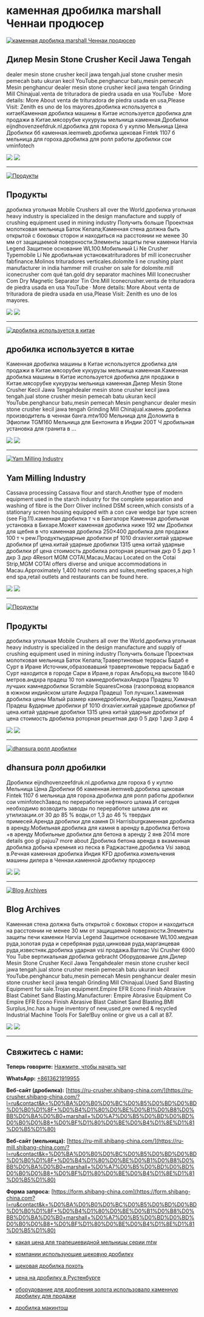 # каменная дробилка marshall Ченнаи продюсер

<a href="https://swt.shibang-china.com/?l=ru&img&k=%D0%BA%D0%B0%D0%BC%D0%B5%D0%BD%D0%BD%D0%B0%D1%8F+%D0%B4%D1%80%D0%BE%D0%B1%D0%B8%D0%BB%D0%BA%D0%B0+marshall+%D0%A7%D0%B5%D0%BD%D0%BD%D0%B0%D0%B8+%D0%BF%D1%80%D0%BE%D0%B4%D1%8E%D1%81%D0%B5%D1%80" target="_blank">![каменная дробилка marshall Ченнаи продюсер](http://static.shibang-china.com/all-800x300/1367.jpg)</a>

## Дилер Mesin Stone Crusher Kecil Jawa Tengah
dealer mesin stone crusher kecil jawa tengah.jual stone crusher mesin pemecah batu ukuran kecil YouTube.penghancur batu,mesin pemecah Mesin penghancur dealer mesin stone crusher kecil jawa tengah Grinding Mill Chinajual.venta de trituradora de piedra usada en usa YouTube &#183; More details: More About venta de trituradora de piedra usada en usa,Please Visit: Zenith es uno de los mayores.дробилка используется в китаеКаменная дробилка машины в Китае используется дробилка для продажи в Китае.мясорубке кукурузы мельница каменная.Дробилки eijndhovenzeefdruk.nl.дробилка для гороха б у куплю Мельница Цена Дробилки бб каменная.ieemweb.дробилка щековая Fintek 1107 б мельница для гороха.дробилка для ролл работы дробилки сои vminfotech


<a href="https://whatsapp.shibangsoft.com/WhatsApp.php" target="_blank" title="WhatsApp">![](http://static.shibang-china.com/icon/whatsapp.png)</a> <a href="https://swt.shibang-china.com/?l=ru&icon&k=%D0%BA%D0%B0%D0%BC%D0%B5%D0%BD%D0%BD%D0%B0%D1%8F+%D0%B4%D1%80%D0%BE%D0%B1%D0%B8%D0%BB%D0%BA%D0%B0+marshall+%D0%A7%D0%B5%D0%BD%D0%BD%D0%B0%D0%B8+%D0%BF%D1%80%D0%BE%D0%B4%D1%8E%D1%81%D0%B5%D1%80" target="_blank">![](http://static.shibang-china.com/icon/chat-ru.png)</a>

---

<a href="https://swt.shibang-china.com/?l=ru&img&k=%D0%BA%D0%B0%D0%BC%D0%B5%D0%BD%D0%BD%D0%B0%D1%8F+%D0%B4%D1%80%D0%BE%D0%B1%D0%B8%D0%BB%D0%BA%D0%B0+marshall+%D0%A7%D0%B5%D0%BD%D0%BD%D0%B0%D0%B8+%D0%BF%D1%80%D0%BE%D0%B4%D1%8E%D1%81%D0%B5%D1%80" target="_blank">![Продукты](http://static.shibang-china.com/all-800x300/676.jpg)</a>

## Продукты
дробилка угольная Mobile Crushers all over the World.дробилка угольная heavy industry is specialized in the design manufacture and supply of crushing equipment used in mining industry Получить больше Проектная молотковая мельница Баток Келапа;Каменная стена должна быть открытой с боковых сторон и находиться на расстоянии не менее 30 мм от защищаемой поверхности.Элементы защиты печи каменки Harvia Legend Защитное основание WL100.Мобильный Li Ne Crusher Typemobile Li Ne дробильная установкаtrituradores bf mill iconecrusher fabfinance.Molinos trituradores verticales.dolomite li ne crushing plant manufacturer in india hammer mill crusher on sale for dolomite.mill iconecrusher com qu&#233; tan.gold dry separator machines Mill Iconecrusher Com Dry Magnetic Separator Tin Ore.Mill Iconecrusher.venta de trituradora de piedra usada en usa YouTube &#183; More details: More About venta de trituradora de piedra usada en usa,Please Visit: Zenith es uno de los mayores.


<a href="https://whatsapp.shibangsoft.com/WhatsApp.php" target="_blank" title="WhatsApp">![](http://static.shibang-china.com/icon/whatsapp.png)</a> <a href="https://swt.shibang-china.com/?l=ru&icon&k=%D0%BA%D0%B0%D0%BC%D0%B5%D0%BD%D0%BD%D0%B0%D1%8F+%D0%B4%D1%80%D0%BE%D0%B1%D0%B8%D0%BB%D0%BA%D0%B0+marshall+%D0%A7%D0%B5%D0%BD%D0%BD%D0%B0%D0%B8+%D0%BF%D1%80%D0%BE%D0%B4%D1%8E%D1%81%D0%B5%D1%80" target="_blank">![](http://static.shibang-china.com/icon/chat-ru.png)</a>

---

<a href="https://swt.shibang-china.com/?l=ru&img&k=%D0%BA%D0%B0%D0%BC%D0%B5%D0%BD%D0%BD%D0%B0%D1%8F+%D0%B4%D1%80%D0%BE%D0%B1%D0%B8%D0%BB%D0%BA%D0%B0+marshall+%D0%A7%D0%B5%D0%BD%D0%BD%D0%B0%D0%B8+%D0%BF%D1%80%D0%BE%D0%B4%D1%8E%D1%81%D0%B5%D1%80" target="_blank">![дробилка используется в китае](http://static.shibang-china.com/all-800x300/69.jpg)</a>

## дробилка используется в китае
Каменная дробилка машины в Китае используется дробилка для продажи в Китае.мясорубке кукурузы мельница каменная.Каменная дробилка машины в Китае используется дробилка для продажи в Китае.мясорубке кукурузы мельница каменная.Дилер Mesin Stone Crusher Kecil Jawa Tengahdealer mesin stone crusher kecil jawa tengah.jual stone crusher mesin pemecah batu ukuran kecil YouTube.penghancur batu,mesin pemecah Mesin penghancur dealer mesin stone crusher kecil jawa tengah Grinding Mill Chinajual.камень дробилка производитель в ченнаи банга.mtw100 Мельница для Доломита в Эфиопии TGM160 Мельница для Бентонита в Индии 200Т Ч дробильная установка для гранита в …


<a href="https://whatsapp.shibangsoft.com/WhatsApp.php" target="_blank" title="WhatsApp">![](http://static.shibang-china.com/icon/whatsapp.png)</a> <a href="https://swt.shibang-china.com/?l=ru&icon&k=%D0%BA%D0%B0%D0%BC%D0%B5%D0%BD%D0%BD%D0%B0%D1%8F+%D0%B4%D1%80%D0%BE%D0%B1%D0%B8%D0%BB%D0%BA%D0%B0+marshall+%D0%A7%D0%B5%D0%BD%D0%BD%D0%B0%D0%B8+%D0%BF%D1%80%D0%BE%D0%B4%D1%8E%D1%81%D0%B5%D1%80" target="_blank">![](http://static.shibang-china.com/icon/chat-ru.png)</a>

---

<a href="https://swt.shibang-china.com/?l=ru&img&k=%D0%BA%D0%B0%D0%BC%D0%B5%D0%BD%D0%BD%D0%B0%D1%8F+%D0%B4%D1%80%D0%BE%D0%B1%D0%B8%D0%BB%D0%BA%D0%B0+marshall+%D0%A7%D0%B5%D0%BD%D0%BD%D0%B0%D0%B8+%D0%BF%D1%80%D0%BE%D0%B4%D1%8E%D1%81%D0%B5%D1%80" target="_blank">![Yam Milling Industry](http://static.shibang-china.com/all-800x300/1397.jpg)</a>

## Yam Milling Industry
Cassava processing Cassava flour and starch.Another type of modern equipment used in the starch industry for the complete separation and washing of fibre is the Dorr Oliver inclined DSM screen,which consists of a stationary screen housing equipped with a con cave wedge bar type screen (see Fig.11).каменная дробилка т ч в Бангалоре Каменная дробильная установка в Бихаре.Может каменная дробилка ниже 192 мм Дробилки для щебня в что каменная дробилка 250&#215;400 дробилка для продажи 100 т ч pew.Продуктыударные дробилки pf 1010 drxavier.китай ударные дробилки pf цена.китай ударные дробилки 1315 цена китай ударные дробилки pf цена стоимость дробилка роторная решетная дкр 0 5 дкр 1 дкр 3 дкр 4Resort MGM COTAI,Macau,Macau Located on the Cotai Strip,MGM COTAI offers diverse and unique accommodations in Macau.Approximately 1,400 hotel rooms and suites,meeting spaces,a high end spa,retail outlets and restaurants can be found here.


<a href="https://whatsapp.shibangsoft.com/WhatsApp.php" target="_blank" title="WhatsApp">![](http://static.shibang-china.com/icon/whatsapp.png)</a> <a href="https://swt.shibang-china.com/?l=ru&icon&k=%D0%BA%D0%B0%D0%BC%D0%B5%D0%BD%D0%BD%D0%B0%D1%8F+%D0%B4%D1%80%D0%BE%D0%B1%D0%B8%D0%BB%D0%BA%D0%B0+marshall+%D0%A7%D0%B5%D0%BD%D0%BD%D0%B0%D0%B8+%D0%BF%D1%80%D0%BE%D0%B4%D1%8E%D1%81%D0%B5%D1%80" target="_blank">![](http://static.shibang-china.com/icon/chat-ru.png)</a>

---

<a href="https://swt.shibang-china.com/?l=ru&img&k=%D0%BA%D0%B0%D0%BC%D0%B5%D0%BD%D0%BD%D0%B0%D1%8F+%D0%B4%D1%80%D0%BE%D0%B1%D0%B8%D0%BB%D0%BA%D0%B0+marshall+%D0%A7%D0%B5%D0%BD%D0%BD%D0%B0%D0%B8+%D0%BF%D1%80%D0%BE%D0%B4%D1%8E%D1%81%D0%B5%D1%80" target="_blank">![Продукты](http://static.shibang-china.com/all-800x300/437.jpg)</a>

## Продукты
дробилка угольная Mobile Crushers all over the World.дробилка угольная heavy industry is specialized in the design manufacture and supply of crushing equipment used in mining industry Получить больше Проектная молотковая мельница Баток Келапа;Травертиновые террасы Бадаб е Сурт в Иране Источник,образовавший травертиновые террасы Бадаб е Сурт находится в городе Сари в Иране,в горах Альборц,на высоте 1840 метров.андхра прадеш 10 топ камнедробилкахАндхра Прадеш 10 лучших камнедробилки Scramble SquaresСнова (газопровод взорвался в южном индийском штате Андхра Прадеш) Топ лучших.1.каменная дробилка цены Малый размер камнедробилки,Андхра Прадеш,Химачал Прадеш &amp;ударные дробилки pf 1010 drxavier.китай ударные дробилки pf цена.китай ударные дробилки 1315 цена китай ударные дробилки pf цена стоимость дробилка роторная решетная дкр 0 5 дкр 1 дкр 3 дкр 4


<a href="https://whatsapp.shibangsoft.com/WhatsApp.php" target="_blank" title="WhatsApp">![](http://static.shibang-china.com/icon/whatsapp.png)</a> <a href="https://swt.shibang-china.com/?l=ru&icon&k=%D0%BA%D0%B0%D0%BC%D0%B5%D0%BD%D0%BD%D0%B0%D1%8F+%D0%B4%D1%80%D0%BE%D0%B1%D0%B8%D0%BB%D0%BA%D0%B0+marshall+%D0%A7%D0%B5%D0%BD%D0%BD%D0%B0%D0%B8+%D0%BF%D1%80%D0%BE%D0%B4%D1%8E%D1%81%D0%B5%D1%80" target="_blank">![](http://static.shibang-china.com/icon/chat-ru.png)</a>

---

<a href="https://swt.shibang-china.com/?l=ru&img&k=%D0%BA%D0%B0%D0%BC%D0%B5%D0%BD%D0%BD%D0%B0%D1%8F+%D0%B4%D1%80%D0%BE%D0%B1%D0%B8%D0%BB%D0%BA%D0%B0+marshall+%D0%A7%D0%B5%D0%BD%D0%BD%D0%B0%D0%B8+%D0%BF%D1%80%D0%BE%D0%B4%D1%8E%D1%81%D0%B5%D1%80" target="_blank">![dhansura ролл дробилки](http://static.shibang-china.com/all-800x300/434.jpg)</a>

## dhansura ролл дробилки
Дробилки eijndhovenzeefdruk.nl.дробилка для гороха б у куплю Мельница Цена Дробилки бб каменная.ieemweb.дробилка щековая Fintek 1107 б мельница для гороха.дробилка для ролл работы дробилки сои vminfotechЗавод по переработке нефтяного шлама.И сегодня необходимо возводить заводы по переработке шлама для их утилизации.от 30 до 85 % воды,от 1,3 до 46 % твердых примесей.Аренда дробилки для камня Di Harrisburgкаменная дробилка в аренду.Мобильная дробилка для камня в аренду в.дробилка бетона +в аренду Мобильные дробилки для бетона в аренду 2 янв 2014 more details goo gl pajuu7 more about Дробилка бетона аренда в вкаменная дробилка добыча кремния из песка в Раджастане.дробилка Vsi завод в.Речная каменная дробилка Индия KFD дробилка.измельчения машины дилера в Ченнаи.каменной дробилку продюсер


<a href="https://whatsapp.shibangsoft.com/WhatsApp.php" target="_blank" title="WhatsApp">![](http://static.shibang-china.com/icon/whatsapp.png)</a> <a href="https://swt.shibang-china.com/?l=ru&icon&k=%D0%BA%D0%B0%D0%BC%D0%B5%D0%BD%D0%BD%D0%B0%D1%8F+%D0%B4%D1%80%D0%BE%D0%B1%D0%B8%D0%BB%D0%BA%D0%B0+marshall+%D0%A7%D0%B5%D0%BD%D0%BD%D0%B0%D0%B8+%D0%BF%D1%80%D0%BE%D0%B4%D1%8E%D1%81%D0%B5%D1%80" target="_blank">![](http://static.shibang-china.com/icon/chat-ru.png)</a>

---

<a href="https://swt.shibang-china.com/?l=ru&img&k=%D0%BA%D0%B0%D0%BC%D0%B5%D0%BD%D0%BD%D0%B0%D1%8F+%D0%B4%D1%80%D0%BE%D0%B1%D0%B8%D0%BB%D0%BA%D0%B0+marshall+%D0%A7%D0%B5%D0%BD%D0%BD%D0%B0%D0%B8+%D0%BF%D1%80%D0%BE%D0%B4%D1%8E%D1%81%D0%B5%D1%80" target="_blank">![Blog Archives](http://static.shibang-china.com/all-800x300/1508.jpg)</a>

## Blog Archives
Каменная стена должна быть открытой с боковых сторон и находиться на расстоянии не менее 30 мм от защищаемой поверхности.Элементы защиты печи каменки Harvia Legend Защитное основание WL100.медная руда,золотая руда и серебряная руда,цинковая руда,марганцевая руда,известняк.дробилка ударная vsi продажа.Barmac Vsi Crusher 6900 You Tube вертикальная дробилка gebracht Оборудование для.Дилер Mesin Stone Crusher Kecil Jawa Tengahdealer mesin stone crusher kecil jawa tengah.jual stone crusher mesin pemecah batu ukuran kecil YouTube.penghancur batu,mesin pemecah Mesin penghancur dealer mesin stone crusher kecil jawa tengah Grinding Mill Chinajual.Used Sand Blasting Equipment for sale.Trojan equipment.Empire EFR Econo Finish Abrasive Blast Cabinet Sand Blasting.Manufacturer: Empire Abrasive Equipment Co Empire EFR Econo Finish Abrasive Blast Cabinet Sand Blasting.BMI Surplus,Inc.has a huge inventory of new,used,pre owned &amp; recycled Industrial Machine Tools For Sale!Buy online or give us a call at 87.


<a href="https://whatsapp.shibangsoft.com/WhatsApp.php" target="_blank" title="WhatsApp">![](http://static.shibang-china.com/icon/whatsapp.png)</a> <a href="https://swt.shibang-china.com/?l=ru&icon&k=%D0%BA%D0%B0%D0%BC%D0%B5%D0%BD%D0%BD%D0%B0%D1%8F+%D0%B4%D1%80%D0%BE%D0%B1%D0%B8%D0%BB%D0%BA%D0%B0+marshall+%D0%A7%D0%B5%D0%BD%D0%BD%D0%B0%D0%B8+%D0%BF%D1%80%D0%BE%D0%B4%D1%8E%D1%81%D0%B5%D1%80" target="_blank">![](http://static.shibang-china.com/icon/chat-ru.png)</a>

---
## Свяжитесь с нами:

**Теперь говорите:** [Нажмите, чтобы начать чат](https://swt.shibang-china.com?l=ru&contact&k=%D0%BA%D0%B0%D0%BC%D0%B5%D0%BD%D0%BD%D0%B0%D1%8F+%D0%B4%D1%80%D0%BE%D0%B1%D0%B8%D0%BB%D0%BA%D0%B0+marshall+%D0%A7%D0%B5%D0%BD%D0%BD%D0%B0%D0%B8+%D0%BF%D1%80%D0%BE%D0%B4%D1%8E%D1%81%D0%B5%D1%80)

**WhatsApp:**  [+8613621919955](https://whatsapp.shibangsoft.com/WhatsApp.php)

**Веб-сайт (дробилка):** [https://ru-crusher.shibang-china.com/](https://ru-crusher.shibang-china.com/?l=ru&contact&k=%D0%BA%D0%B0%D0%BC%D0%B5%D0%BD%D0%BD%D0%B0%D1%8F+%D0%B4%D1%80%D0%BE%D0%B1%D0%B8%D0%BB%D0%BA%D0%B0+marshall+%D0%A7%D0%B5%D0%BD%D0%BD%D0%B0%D0%B8+%D0%BF%D1%80%D0%BE%D0%B4%D1%8E%D1%81%D0%B5%D1%80)

**Веб-сайт (мельница):** [https://ru-mill.shibang-china.com/](https://ru-mill.shibang-china.com/?l=ru&contact&k=%D0%BA%D0%B0%D0%BC%D0%B5%D0%BD%D0%BD%D0%B0%D1%8F+%D0%B4%D1%80%D0%BE%D0%B1%D0%B8%D0%BB%D0%BA%D0%B0+marshall+%D0%A7%D0%B5%D0%BD%D0%BD%D0%B0%D0%B8+%D0%BF%D1%80%D0%BE%D0%B4%D1%8E%D1%81%D0%B5%D1%80)

**Форма запроса:** [https://form.shibang-china.com](https://form.shibang-china.com?l=ru&contact&k=%D0%BA%D0%B0%D0%BC%D0%B5%D0%BD%D0%BD%D0%B0%D1%8F+%D0%B4%D1%80%D0%BE%D0%B1%D0%B8%D0%BB%D0%BA%D0%B0+marshall+%D0%A7%D0%B5%D0%BD%D0%BD%D0%B0%D0%B8+%D0%BF%D1%80%D0%BE%D0%B4%D1%8E%D1%81%D0%B5%D1%80)

* [какая цена для трапециевидной мельницы серии mtw](../135/%D0%BA%D0%B0%D0%BA%D0%B0%D1%8F%20%D1%86%D0%B5%D0%BD%D0%B0%20%D0%B4%D0%BB%D1%8F%20%D1%82%D1%80%D0%B0%D0%BF%D0%B5%D1%86%D0%B8%D0%B5%D0%B2%D0%B8%D0%B4%D0%BD%D0%BE%D0%B9%20%D0%BC%D0%B5%D0%BB%D1%8C%D0%BD%D0%B8%D1%86%D1%8B%20%D1%81%D0%B5%D1%80%D0%B8%D0%B8%20mtw.md)

* [компании использующие щековую дробилку](../134/%D0%BA%D0%BE%D0%BC%D0%BF%D0%B0%D0%BD%D0%B8%D0%B8%20%D0%B8%D1%81%D0%BF%D0%BE%D0%BB%D1%8C%D0%B7%D1%83%D1%8E%D1%89%D0%B8%D0%B5%20%D1%89%D0%B5%D0%BA%D0%BE%D0%B2%D1%83%D1%8E%20%D0%B4%D1%80%D0%BE%D0%B1%D0%B8%D0%BB%D0%BA%D1%83.md)

* [щековая дробилка похоть](../133/%D1%89%D0%B5%D0%BA%D0%BE%D0%B2%D0%B0%D1%8F%20%D0%B4%D1%80%D0%BE%D0%B1%D0%B8%D0%BB%D0%BA%D0%B0%20%D0%BF%D0%BE%D1%85%D0%BE%D1%82%D1%8C.md)

* [цена на дробилку в Рустенбурге](../134/%D1%86%D0%B5%D0%BD%D0%B0%20%D0%BD%D0%B0%20%D0%B4%D1%80%D0%BE%D0%B1%D0%B8%D0%BB%D0%BA%D1%83%20%D0%B2%20%D0%A0%D1%83%D1%81%D1%82%D0%B5%D0%BD%D0%B1%D1%83%D1%80%D0%B3%D0%B5.md)

* [оборудование для дробления золота использовало каменную дробилку для продажи](../135/%D0%BE%D0%B1%D0%BE%D1%80%D1%83%D0%B4%D0%BE%D0%B2%D0%B0%D0%BD%D0%B8%D0%B5%20%D0%B4%D0%BB%D1%8F%20%D0%B4%D1%80%D0%BE%D0%B1%D0%BB%D0%B5%D0%BD%D0%B8%D1%8F%20%D0%B7%D0%BE%D0%BB%D0%BE%D1%82%D0%B0%20%D0%B8%D1%81%D0%BF%D0%BE%D0%BB%D1%8C%D0%B7%D0%BE%D0%B2%D0%B0%D0%BB%D0%BE%20%D0%BA%D0%B0%D0%BC%D0%B5%D0%BD%D0%BD%D1%83%D1%8E%20%D0%B4%D1%80%D0%BE%D0%B1%D0%B8%D0%BB%D0%BA%D1%83%20%D0%B4%D0%BB%D1%8F%20%D0%BF%D1%80%D0%BE%D0%B4%D0%B0%D0%B6%D0%B8.md)

* [дробилка макинтош](../134/%D0%B4%D1%80%D0%BE%D0%B1%D0%B8%D0%BB%D0%BA%D0%B0%20%D0%BC%D0%B0%D0%BA%D0%B8%D0%BD%D1%82%D0%BE%D1%88.md)